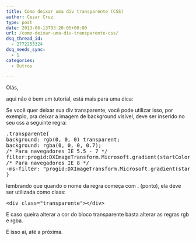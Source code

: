 ```yaml
---
title: Como deixar uma div transparente (CSS)
author: Cezar Cruz
type: post
date: 2013-06-13T03:20:05+00:00
url: /como-deixar-uma-div-transparente-css/
dsq_thread_id:
  - 2772253324
dsq_needs_sync:
  - 1
categories:
  - Outros

---
```

Olás,

aqui não é bem um tutorial, está mais para uma dica:

Se você quer deixar sua div transparente, você pode utilizar isso, por exemplo, pra deixar a imagem de background visível, deve ser inserido no seu css a seguinte regra:

<pre class="lang:css decode:true">.transparente{
background: rgb(0, 0, 0) transparent;
background: rgba(0, 0, 0, 0.7);
/* Para navegadores IE 5.5 - 7 */
filter:progid:DXImageTransform.Microsoft.gradient(startColorstr=#000000, endColorstr=#000000);
/* Para navegadores IE 8 */
-ms-filter: "progid:DXImageTransform.Microsoft.gradient(startColorstr=#000000, endColorstr=#000000)";
}</pre>

lembrando que quando o nome da regra começa com **.** (ponto), ela deve ser utilizada como class:

<pre class="lang:css decode:true">&lt;div class="transparente"&gt;&lt;/div&gt;</pre>

E caso queira alterar a cor do bloco transparente basta alterar as regras rgb e rgba.

É isso ai, até a próxima.
